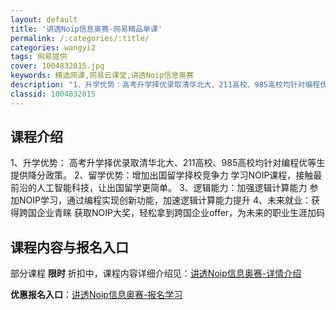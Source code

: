 ```yaml
---
layout: default
title: '讲透Noip信息奥赛-网易精品单课'
permalink: /:categories/:title/
categories: wangyi2
tags: 网易提供
cover: 1004832015.jpg
keywords: 精选网课,网易云课堂,讲透Noip信息奥赛
description: "1、升学优势：高考升学择优录取清华北大、211高校、985高校均针对编程优等生提供降分政策。2、留学优势：增加出国留学择校竞争力学习NOIP课程，接触最前沿的人工智能科技，让出国留学更简单。"
classid: 1004832015
---
```


## 课程介绍

1、升学优势：
高考升学择优录取清华北大、211高校、985高校均针对编程优等生提供降分政策。
2、留学优势：增加出国留学择校竞争力
学习NOIP课程，接触最前沿的人工智能科技，让出国留学更简单。
3、逻辑能力：加强逻辑计算能力
参加NOIP学习，通过编程实现创新功能，加速逻辑计算能力提升
4、未来就业：获得跨国企业青睐
获取NOIP大奖，轻松拿到跨国企业offer，为未来的职业生涯加码

## 课程内容与报名入口

部分课程 **限时** 折扣中，课程内容详细介绍见：[讲透Noip信息奥赛-详情介绍](https://study.163.com/course/introduction/1004832015.htm?share=1&shareId=1025206652&utm_campaign=share&utm_medium=iphoneShare&utm_source=&utm_u=1025206652)

**优惠报名入口**：[讲透Noip信息奥赛-报名学习](https://study.163.com/course/introduction/1004832015.htm?share=1&shareId=1025206652&utm_campaign=share&utm_medium=iphoneShare&utm_source=&utm_u=1025206652)

